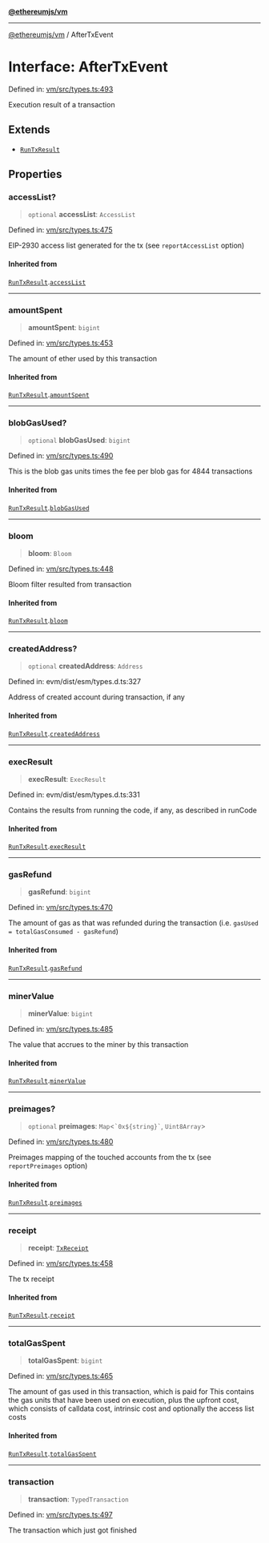 [**@ethereumjs/vm**](../README.md)

***

[@ethereumjs/vm](../README.md) / AfterTxEvent

# Interface: AfterTxEvent

Defined in: [vm/src/types.ts:493](https://github.com/Dargon789/ethereumjs-monorepo/blob/master/packages/vm/src/types.ts#L493)

Execution result of a transaction

## Extends

- [`RunTxResult`](RunTxResult.md)

## Properties

### accessList?

> `optional` **accessList**: `AccessList`

Defined in: [vm/src/types.ts:475](https://github.com/Dargon789/ethereumjs-monorepo/blob/master/packages/vm/src/types.ts#L475)

EIP-2930 access list generated for the tx (see `reportAccessList` option)

#### Inherited from

[`RunTxResult`](RunTxResult.md).[`accessList`](RunTxResult.md#accesslist)

***

### amountSpent

> **amountSpent**: `bigint`

Defined in: [vm/src/types.ts:453](https://github.com/Dargon789/ethereumjs-monorepo/blob/master/packages/vm/src/types.ts#L453)

The amount of ether used by this transaction

#### Inherited from

[`RunTxResult`](RunTxResult.md).[`amountSpent`](RunTxResult.md#amountspent)

***

### blobGasUsed?

> `optional` **blobGasUsed**: `bigint`

Defined in: [vm/src/types.ts:490](https://github.com/Dargon789/ethereumjs-monorepo/blob/master/packages/vm/src/types.ts#L490)

This is the blob gas units times the fee per blob gas for 4844 transactions

#### Inherited from

[`RunTxResult`](RunTxResult.md).[`blobGasUsed`](RunTxResult.md#blobgasused)

***

### bloom

> **bloom**: `Bloom`

Defined in: [vm/src/types.ts:448](https://github.com/Dargon789/ethereumjs-monorepo/blob/master/packages/vm/src/types.ts#L448)

Bloom filter resulted from transaction

#### Inherited from

[`RunTxResult`](RunTxResult.md).[`bloom`](RunTxResult.md#bloom)

***

### createdAddress?

> `optional` **createdAddress**: `Address`

Defined in: evm/dist/esm/types.d.ts:327

Address of created account during transaction, if any

#### Inherited from

[`RunTxResult`](RunTxResult.md).[`createdAddress`](RunTxResult.md#createdaddress)

***

### execResult

> **execResult**: `ExecResult`

Defined in: evm/dist/esm/types.d.ts:331

Contains the results from running the code, if any, as described in runCode

#### Inherited from

[`RunTxResult`](RunTxResult.md).[`execResult`](RunTxResult.md#execresult)

***

### gasRefund

> **gasRefund**: `bigint`

Defined in: [vm/src/types.ts:470](https://github.com/Dargon789/ethereumjs-monorepo/blob/master/packages/vm/src/types.ts#L470)

The amount of gas as that was refunded during the transaction (i.e. `gasUsed = totalGasConsumed - gasRefund`)

#### Inherited from

[`RunTxResult`](RunTxResult.md).[`gasRefund`](RunTxResult.md#gasrefund)

***

### minerValue

> **minerValue**: `bigint`

Defined in: [vm/src/types.ts:485](https://github.com/Dargon789/ethereumjs-monorepo/blob/master/packages/vm/src/types.ts#L485)

The value that accrues to the miner by this transaction

#### Inherited from

[`RunTxResult`](RunTxResult.md).[`minerValue`](RunTxResult.md#minervalue)

***

### preimages?

> `optional` **preimages**: `Map`\<`` `0x${string}` ``, `Uint8Array`\>

Defined in: [vm/src/types.ts:480](https://github.com/Dargon789/ethereumjs-monorepo/blob/master/packages/vm/src/types.ts#L480)

Preimages mapping of the touched accounts from the tx (see `reportPreimages` option)

#### Inherited from

[`RunTxResult`](RunTxResult.md).[`preimages`](RunTxResult.md#preimages)

***

### receipt

> **receipt**: [`TxReceipt`](../type-aliases/TxReceipt.md)

Defined in: [vm/src/types.ts:458](https://github.com/Dargon789/ethereumjs-monorepo/blob/master/packages/vm/src/types.ts#L458)

The tx receipt

#### Inherited from

[`RunTxResult`](RunTxResult.md).[`receipt`](RunTxResult.md#receipt)

***

### totalGasSpent

> **totalGasSpent**: `bigint`

Defined in: [vm/src/types.ts:465](https://github.com/Dargon789/ethereumjs-monorepo/blob/master/packages/vm/src/types.ts#L465)

The amount of gas used in this transaction, which is paid for
This contains the gas units that have been used on execution, plus the upfront cost,
which consists of calldata cost, intrinsic cost and optionally the access list costs

#### Inherited from

[`RunTxResult`](RunTxResult.md).[`totalGasSpent`](RunTxResult.md#totalgasspent)

***

### transaction

> **transaction**: `TypedTransaction`

Defined in: [vm/src/types.ts:497](https://github.com/Dargon789/ethereumjs-monorepo/blob/master/packages/vm/src/types.ts#L497)

The transaction which just got finished
